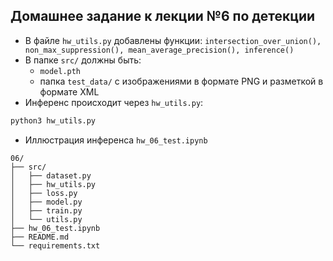 ## Домашнее задание к лекции №6 по детекции

- В файле `hw_utils.py` добавлены функции: `intersection_over_union(), non_max_suppression(), mean_average_precision(), inference()`
- В папке `src/` должны быть:
    - `model.pth`
    - папка `test_data/` с изображениями в формате PNG и разметкой в формате XML
- Инференс происходит через `hw_utils.py`:
```Bash
python3 hw_utils.py
```
- Иллюстрация инференса `hw_06_test.ipynb`

```
06/
├── src/
│   ├── dataset.py
│   ├── hw_utils.py
│   ├── loss.py
│   ├── model.py
│   ├── train.py
│   └── utils.py
├── hw_06_test.ipynb
├── README.md
└── requirements.txt
```